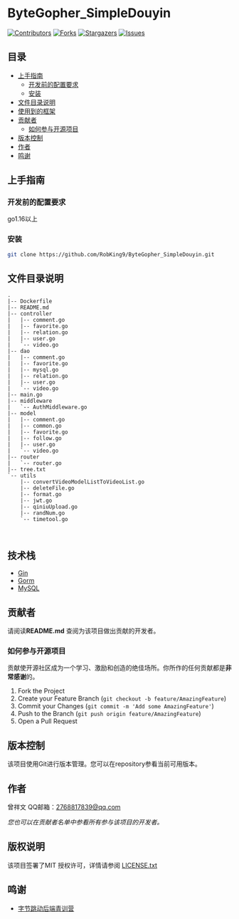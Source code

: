 # ByteGopher_SimpleDouyin

[![Contributors][contributors-shield]][contributors-url]
[![Forks][forks-shield]][forks-url]
[![Stargazers][stars-shield]][stars-url]
[![Issues][issues-shield]][issues-url]

## 目录

- [上手指南](#上手指南)
    - [开发前的配置要求](#开发前的配置要求)
    - [安装](#安装)
- [文件目录说明](#文件目录说明)
- [使用到的框架](#使用到的框架)
- [贡献者](#贡献者)
    - [如何参与开源项目](#如何参与开源项目)
- [版本控制](#版本控制)
- [作者](#作者)
- [鸣谢](#鸣谢)

## 上手指南


### 开发前的配置要求
go1.16以上


### 安装


```sh
git clone https://github.com/RobKing9/ByteGopher_SimpleDouyin.git
```

## 文件目录说明

```
.
|-- Dockerfile
|-- README.md
|-- controller
|   |-- comment.go
|   |-- favorite.go
|   |-- relation.go
|   |-- user.go
|   `-- video.go
|-- dao
|   |-- comment.go
|   |-- favorite.go
|   |-- mysql.go
|   |-- relation.go
|   |-- user.go
|   `-- video.go
|-- main.go
|-- middleware
|   `-- AuthMiddleware.go
|-- model
|   |-- comment.go
|   |-- common.go
|   |-- favorite.go
|   |-- follow.go
|   |-- user.go
|   `-- video.go
|-- router
|   `-- router.go
|-- tree.txt
`-- utils
    |-- convertVideoModelListToVideoList.go
    |-- deleteFile.go
    |-- format.go
    |-- jwt.go
    |-- qiniuUpload.go
    |-- randNum.go
    `-- timetool.go



```


## 技术栈

- [Gin](https://gin-gonic.com)
- [Gorm](https://gorm.io)
- [MySQL](https://mysql.com)

## 贡献者

请阅读**README.md** 查阅为该项目做出贡献的开发者。

### 如何参与开源项目

贡献使开源社区成为一个学习、激励和创造的绝佳场所。你所作的任何贡献都是**非常感谢**的。


1. Fork the Project
2. Create your Feature Branch (`git checkout -b feature/AmazingFeature`)
3. Commit your Changes (`git commit -m 'Add some AmazingFeature'`)
4. Push to the Branch (`git push origin feature/AmazingFeature`)
5. Open a Pull Request



## 版本控制

该项目使用Git进行版本管理。您可以在repository参看当前可用版本。

## 作者

曾祥文  QQ邮箱：2768817839@qq.com

*您也可以在贡献者名单中参看所有参与该项目的开发者。*

## 版权说明

该项目签署了MIT 授权许可，详情请参阅 [LICENSE.txt](https://github.com/RobKing9/ByteGopher_SimpleDouyin/blob/master/LICENSE.txt)

## 鸣谢

- [字节跳动后端青训营](https://youthcamp.bytedance.com/)

<!-- links -->
[your-project-path]:RobKing9/ByteGopher_SimpleDouyin
[contributors-shield]: https://img.shields.io/github/contributors/RobKing9/ByteGopher_SimpleDouyin.svg?style=flat-square
[contributors-url]: https://github.com/RobKing9/ByteGopher_SimpleDouyin/graphs/contributors
[forks-shield]: https://img.shields.io/github/forks/RobKing9/ByteGopher_SimpleDouyin.svg?style=flat-square
[forks-url]: https://github.com/RobKing9/ByteGopher_SimpleDouyin/network/members
[stars-shield]: https://img.shields.io/github/stars/RobKing9/ByteGopher_SimpleDouyin.svg?style=flat-square
[stars-url]: https://github.com/RobKing9/ByteGopher_SimpleDouyin/stargazers
[issues-shield]: https://img.shields.io/github/issues/RobKing9/ByteGopher_SimpleDouyin.svg?style=flat-square
[issues-url]: https://img.shields.io/github/issues/RobKing9/ByteGopher_SimpleDouyin.svg
[license-shield]: https://img.shields.io/github/license/RobKing9/ByteGopher_SimpleDouyin.svg?style=flat-square
[license-url]: https://github.com/RobKing9/ByteGopher_SimpleDouyin/blob/master/LICENSE.txt
[linkedin-shield]: https://img.shields.io/badge/-LinkedIn-black.svg?style=flat-square&logo=linkedin&colorB=555
[linkedin-url]: https://linkedin.com/in/RobKing9